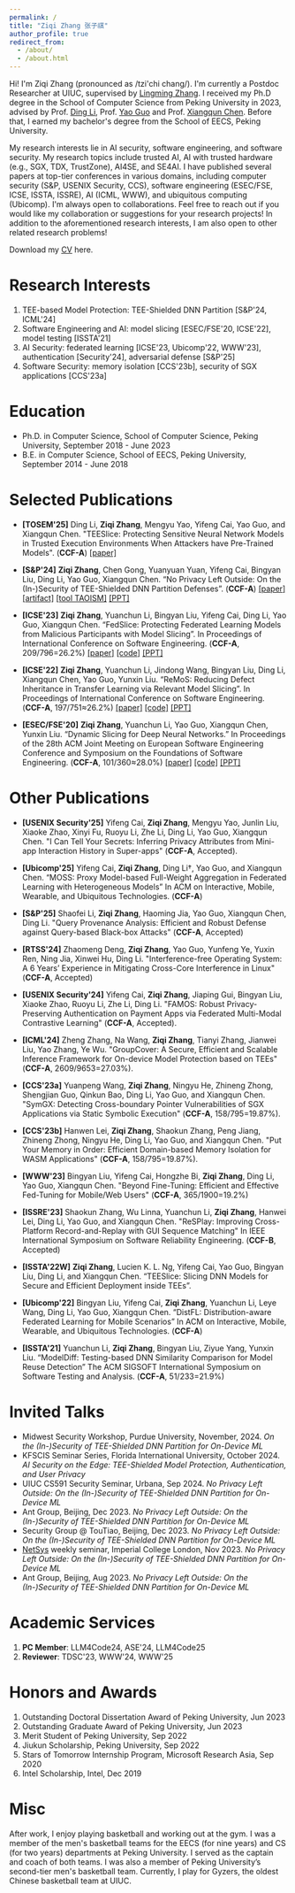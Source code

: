 ```yaml
---
permalink: /
title: "Ziqi Zhang 张子祺"
author_profile: true
redirect_from: 
  - /about/
  - /about.html
---
```


Hi! I'm Ziqi Zhang (pronounced as /tzi'chi chang/). I'm currently a Postdoc Researcher at UIUC, supervised by [Lingming Zhang](https://lingming.cs.illinois.edu/index.html). I received my Ph.D degree in the School of Computer Science from Peking University in 2023, advised by Prof. [Ding Li](https://marapapman.github.io/), Prof. [Yao Guo](https://yaoguopku.github.io/) and Prof. [Xiangqun Chen](https://dblp.org/pid/49/628.html). Before that, I earned my bachelor's degree from the School of EECS, Peking University. 

My research interests lie in AI security, software engineering, and software security. My research topics include trusted AI, AI with trusted hardware (e.g., SGX, TDX, TrustZone), AI4SE, and SE4AI. I have published several papers at top-tier conferences in various domains, including computer security (S&P, USENIX Security, CCS), software engineering (ESEC/FSE, ICSE, ISSTA, ISSRE), AI (ICML, WWW), and ubiquitous computing (Ubicomp).
I'm always open to collaborations. Feel free to reach out if you would like my collaboration or suggestions for your research projects! In addition to the aforementioned research interests, I am also open to other related research problems!

Download my [CV](https://ziqi-zhang.github.io/files/ZiqiZhang-CV.pdf) here.

Research Interests
======
1. TEE-based Model Protection: TEE-Shielded DNN Partition [S&P'24, ICML'24]
2. Software Engineering and AI: model slicing [ESEC/FSE'20, ICSE'22], model testing [ISSTA'21]
3. AI Security: federated learning [ICSE'23, Ubicomp'22, WWW'23], authentication [Security'24], adversarial defense [S&P'25]
5. Software Security: memory isolation [CCS'23b], security of SGX applications [CCS'23a]


Education
=====
- Ph.D. in Computer Science, School of Computer Science, Peking University, September 2018 - June 2023
- B.E. in Computer Science, School of EECS, Peking University, September 2014 - June 2018

Selected Publications
=====
- **[TOSEM'25]** Ding Li, **Ziqi Zhang**, Mengyu Yao, Yifeng Cai, Yao Guo, and Xiangqun Chen. "TEESlice: Protecting Sensitive Neural Network Models in Trusted Execution Environments When Attackers have Pre-Trained Models". (**CCF-A**) [[paper]](https://dl.acm.org/doi/10.1145/3707453)

- **[S&P'24]** **Ziqi Zhang**, Chen Gong, Yuanyuan Yuan, Yifeng Cai, Bingyan Liu, Ding Li, Yao Guo, Xiangqun Chen. “No Privacy Left Outside: On the (In-)Security of TEE-Shielded DNN Partition Defenses”. (**CCF-A**) [[paper]](https://www.computer.org/csdl/proceedings-article/sp/2024/313000a052/1RjEarlPFew) [[artifact]](https://github.com/ziqi-zhang/TEESlice-artifact) [[tool TAOISM]](https://github.com/ziqi-zhang/TAOISM) [[PPT]](files/TEESlice-SP-upload.pdf)

- **[ICSE'23]** **Ziqi Zhang**, Yuanchun Li, Bingyan Liu, Yifeng Cai, Ding Li, Yao Guo, Xiangqun Chen. “FedSlice: Protecting Federated Learning Models from Malicious Participants with Model Slicing”. In Proceedings of International Conference on Software Engineering. (**CCF-A**, 209/796=26.2%) [[paper]](https://dl.acm.org/doi/abs/10.1109/ICSE48619.2023.00049) [[code]](https://zenodo.org/records/7536375) [[PPT]](files/ICSE23-FedSlice-upload.pdf)

- **[ICSE'22]** **Ziqi Zhang**, Yuanchun Li, Jindong Wang, Bingyan Liu, Ding Li, Xiangqun Chen, Yao Guo, Yunxin Liu. “ReMoS: Reducing Defect Inheritance in Transfer Learning via Relevant Model Slicing”. In Proceedings of International Conference on Software Engineering. (**CCF-A**, 197/751≈26.2%) [[paper]](https://ieeexplore.ieee.org/document/9793881/) [[code]](https://github.com/PKU-ASAL/ReMoS_artifact) [[PPT]](files/ICSE22-ReMoS-upload.pdf)

- **[ESEC/FSE'20]** **Ziqi Zhang**, Yuanchun Li, Yao Guo, Xiangqun Chen, Yunxin Liu. “Dynamic Slicing for Deep Neural Networks.” In Proceedings of the 28th ACM Joint Meeting on European Software Engineering Conference and Symposium on the Foundations of Software Engineering. (**CCF-A**, 101/360≈28.0%) [[paper]](https://dl.acm.org/doi/10.1145/3368089.3409676) [[code]](https://dl.acm.org/do/10.5281/zenodo.3901405/full/) [[PPT]](files/FES20-NNSlicer-upload.pdf)

  
Other Publications
=====

- **[USENIX Security'25]** Yifeng Cai, **Ziqi Zhang**, Mengyu Yao, Junlin Liu, Xiaoke Zhao, Xinyi Fu, Ruoyu Li, Zhe Li, Ding Li, Yao Guo, Xiangqun Chen. "I Can Tell Your Secrets: Inferring Privacy Attributes from Mini-app Interaction History in Super-apps" (**CCF-A**, Accepted).

- **[Ubicomp'25]** Yifeng Cai, **Ziqi Zhang**, Ding Li†, Yao Guo, and Xiangqun Chen. “MOSS: Proxy Model-based Full-Weight Aggregation in Federated Learning with Heterogeneous Models” In ACM on Interactive, Mobile, Wearable, and Ubiquitous Technologies. (**CCF-A**)

- **[S&P'25]** Shaofei Li, **Ziqi Zhang**, Haoming Jia, Yao Guo, Xiangqun Chen, Ding Li. "Query Provenance Analysis: Efficient and Robust Defense against Query-based Black-box Attacks" (**CCF-A**, Accepted)

- **[RTSS'24]** Zhaomeng Deng, **Ziqi Zhang**, Yao Guo, Yunfeng Ye, Yuxin Ren, Ning Jia, Xinwei Hu, Ding Li. "Interference-free Operating System: A 6 Years’ Experience in Mitigating Cross-Core Interference in Linux" (**CCF-A**, Accepted)

- **[USENIX Security'24]** Yifeng Cai, **Ziqi Zhang**, Jiaping Gui, Bingyan Liu, Xiaoke Zhao, Ruoyu Li, Zhe Li, Ding Li. "FAMOS: Robust Privacy-Preserving Authentication on Payment Apps via Federated Multi-Modal Contrastive Learning" (**CCF-A**, Accepted).

- **[ICML'24]** Zheng Zhang, Na Wang, **Ziqi Zhang**, Tianyi Zhang, Jianwei Liu, Yao Zhang, Ye Wu. "GroupCover: A Secure, Efficient and Scalable Inference Framework for On-device Model Protection based on TEEs" (**CCF-A**, 2609/9653=27.03%).

- **[CCS'23a]** Yuanpeng Wang, **Ziqi Zhang**, Ningyu He, Zhineng Zhong, Shengjian Guo, Qinkun Bao, Ding Li, Yao Guo, and Xiangqun Chen. "SymGX: Detecting Cross-boundary Pointer Vulnerabilities of SGX Applications via Static Symbolic Execution" (**CCF-A**, 158/795=19.87%). 

- **[CCS'23b]** Hanwen Lei, **Ziqi Zhang**, Shaokun Zhang, Peng Jiang, Zhineng Zhong, Ningyu He, Ding Li, Yao Guo, and Xiangqun Chen. "Put Your Memory in Order: Efficient Domain-based Memory Isolation for WASM Applications" (**CCF-A**, 158/795=19.87%).

- **[WWW'23]**  Bingyan Liu, Yifeng Cai, Hongzhe Bi, **Ziqi Zhang**, Ding Li, Yao Guo, Xiangqun Chen. "Beyond Fine-Tuning: Efficient and Effective Fed-Tuning for Mobile/Web Users" (**CCF-A**, 365/1900=19.2%)

- **[ISSRE'23]** Shaokun Zhang, Wu Linna, Yuanchun Li, **Ziqi Zhang**, Hanwei Lei, Ding Li, Yao Guo, and Xiangqun Chen. "ReSPlay: Improving Cross-Platform Record-and-Replay with GUI Sequence Matching" In IEEE International Symposium on Software Reliability Engineering. (**CCF-B**, Accepted)

- **[ISSTA'22W]** **Ziqi Zhang**, Lucien K. L. Ng, Yifeng Cai, Yao Guo, Bingyan Liu, Ding Li, and Xiangqun Chen. “TEESlice: Slicing DNN Models for Secure and Efficient Deployment inside TEEs”. 

- **[Ubicomp'22]** Bingyan Liu, Yifeng Cai, **Ziqi Zhang**, Yuanchun Li, Leye Wang, Ding Li, Yao Guo, Xiangqun Chen. “DistFL: Distribution-aware Federated Learning for Mobile Scenarios” In ACM on Interactive, Mobile, Wearable, and Ubiquitous Technologies. (**CCF-A**)

- **[ISSTA'21]** Yuanchun Li, **Ziqi Zhang**, Bingyan Liu, Ziyue Yang, Yunxin Liu. “ModelDiff: Testing-based DNN Similarity Comparison for Model Reuse Detection” The ACM SIGSOFT International Symposium on Software Testing and Analysis. (**CCF-A**, 51/233=21.9%)



Invited Talks
=====
- Midwest Security Workshop, Purdue University, November, 2024. *On the (In-)Security of TEE-Shielded DNN Partition for On-Device ML*
- KFSCIS Seminar Series, Florida International University, October 2024. *AI Security on the Edge: TEE-Shielded Model Protection, Authentication, and User Privacy*
- UIUC CS591 Security Seminar, Urbana, Sep 2024. *No Privacy Left Outside: On the (In-)Security of TEE-Shielded DNN Partition for On-Device ML*
- Ant Group, Beijing, Dec 2023. *No Privacy Left Outside: On the (In-)Security of TEE-Shielded DNN Partition for On-Device ML*
- Security Group @ TouTiao, Beijing, Dec 2023. *No Privacy Left Outside: On the (In-)Security of TEE-Shielded DNN Partition for On-Device ML*
- [NetSys](https://netsys.doc.ic.ac.uk/) weekly seminar, Imperial College London, Nov 2023. *No Privacy Left Outside: On the (In-)Security of TEE-Shielded DNN Partition for On-Device ML*
- Ant Group, Beijing, Aug 2023. *No Privacy Left Outside: On the (In-)Security of TEE-Shielded DNN Partition for On-Device ML*



Academic Services
=====
1. **PC Member**: LLM4Code24, ASE'24, LLM4Code25
2. **Reviewer**: TDSC'23, WWW'24, WWW'25

Honors and Awards
=====
1. Outstanding Doctoral Dissertation Award of Peking University, Jun 2023
2. Outstanding Graduate Award of Peking University, Jun 2023
3. Merit Student of Peking University, Sep 2022
4. Jiukun Scholarship, Peking University, Sep 2022
5. Stars of Tomorrow Internship Program, Microsoft Research Asia, Sep 2020
6. Intel Scholarship, Intel, Dec 2019

Misc
=====
After work, I enjoy playing basketball and working out at the gym. I was a member of the men's basketball teams for the EECS (for nine years) and CS (for two years) departments at Peking University. I served as the captain and coach of both teams. I was also a member of Peking University’s second-tier men's basketball team. Currently, I play for Gyzers, the oldest Chinese basketball team at UIUC.
